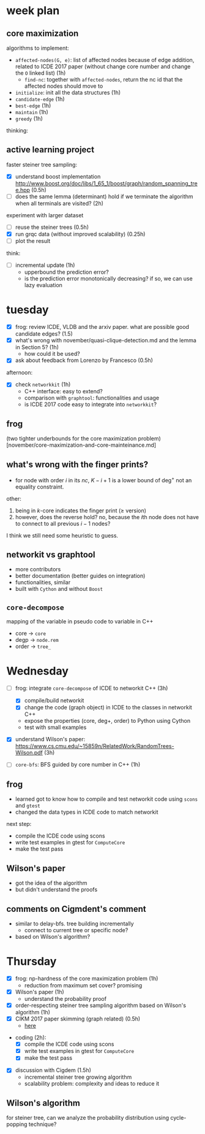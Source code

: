 # week plan

## core maximization


algorithms to implement:

- `affected-nodes(G, e)`: list of affected nodes because of edge addition, related to ICDE 2017 paper (without change core number and change the `O` linked list) (1h)
   - `find-nc`: together with `affected-nodes`, return the nc id that the affected nodes should move to
- `initialize`: init all the data structures (1h)
- `candidate-edge` (1h)
- `best-edge` (1h)
- `maintain` (1h)
- `greedy` (1h)

thinking:


## active learning project

faster steiner tree sampling:


- [X] understand boost implementation http://www.boost.org/doc/libs/1_65_1/boost/graph/random_spanning_tree.hpp (0.5h)
- [ ] does the same lemma (determinant) hold if we terminate the algorithm when all terminals are visited? (2h)

experiment with larger dataset

- [ ] reuse the steiner trees (0.5h)
- [X] run grqc data (without improved scalability) (0.25h)
- [ ] plot the result

think: 

- [ ] incremental update (1h)
  - upperbound the prediction error?
  - is the prediction error monotonically decreasing? if so, we can use lazy evaluation

# tuesday

- [X] frog: review ICDE, VLDB and the arxiv paper. what are possible good candidate edges? (1.5)
- [X] what's wrong with november/quasi-clique-detection.md and the lemma in Section 5? (1h)
  - how could it be used?
- [X] ask about feedback from Lorenzo by Francesco (0.5h)

afternoon:

- [X] check `networkkit` (1h)
  - C++ interface: easy to extend?
  - comparison with `graphtool`: functionalities and usage
  - is ICDE 2017 code easy to integrate into `networkkit`?

## frog

(two tighter underbounds for the core maximization problem)[november/core-maximization-and-core-mainteinance.md]


## what's wrong with the finger prints?

- for node with order $`i`$ in its $`nc`$, $`K-i+1`$ is a lower bound of $`\text{deg}^{+}`$ not an equality constraint. 

other:

1. being in $`k`$-core indicates the finger print ($`\ge`$ version)
2. however, does the reverse hold? no, because the $`i`$th node does not have to connect to all previous $`i-1`$ nodes? 

I think we still need some heuristic to guess. 


## networkit vs graphtool

- more contributors
- better documentation (better guides on integration)
- functionalities, similar
- built with `Cython` and without `Boost`

## `core-decompose`

mapping of the variable in pseudo code to variable in C++

- core -> `core`
- degp -> `node.rem`
- order -> `tree_`

# Wednesday

- [ ] frog: integrate `core-decompose` of ICDE to networkit C++ (3h)
  - [X] compile/build networkit
  - [X] change the code (graph object) in ICDE to the classes in networkit C++
  - expose the properties (core, deg+, order) to Python using Cython
  - test with small examples
- [X] understand Wilson's paper: https://www.cs.cmu.edu/~15859n/RelatedWork/RandomTrees-Wilson.pdf (3h)
- [ ] `core-bfs`: BFS guided by core number in C++ (1h)


## frog

- learned got to know how to compile and test networkit code using `scons` and `gtest`
- changed the data types in ICDE code to match networkit

next step:

- compile the ICDE code using scons
- write test examples in gtest for `ComputeCore`
- make the test pass

## Wilson's paper

- got the idea of the algorithm
- but didn't understand the proofs

## comments on Cigmdent's comment

- similar to delay-bfs. tree building incrementally
  - connect to current tree or specific node?
- based on Wilson's algorithm?


# Thursday

- [X] frog: np-hardness of the core maximization problem (1h)
  - reduction from maximum set cover? promising
- [X] Wilson's paper (1h)
  - understand the probability proof
- [X] order-respecting steiner tree sampling algorithm based on Wilson's algorithm (1h)
- [X] CIKM 2017 paper skimming (graph related) (0.5h)
  - [here](november/cikm2017.md)
- coding (2h): 
  - [X] compile the ICDE code using scons
  - [X] write test examples in gtest for `ComputeCore`
  - [X] make the test pass
- [X] discussion with Cigdem (1.5h)
  - incremental steiner tree growing algorithm
  - scalability problem: complexity and ideas to reduce it

## Wilson's algorithm

for steiner tree, can we analyze the probability distribution using cycle-popping technique? 

